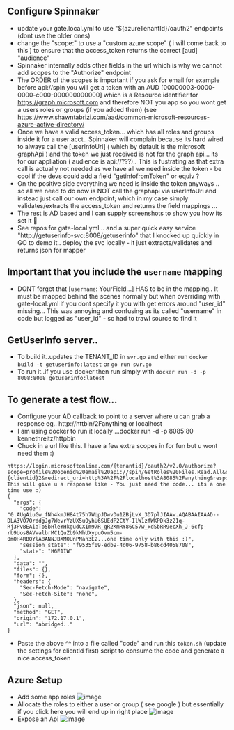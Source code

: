 ## Configure Spinnaker

+ update your gate.local.yml to use "${azureTenantId}/oauth2" endpoints (dont use the older ones)
+ change the "scope:" to use a "custom azure scope" ( i will come back to this ) to ensure that the access_token returns the correct [aud] "audience"
+ Spinnaker internally adds other fields in the url which is why we cannot add scopes to the "Authorize" endpoint
+ The ORDER of the scopes is important if you ask for email for example before api://spin you will get a token with an AUD [00000003-0000-0000-c000-000000000000] which is a Resource identifier for https://graph.microsoft.com and therefore NOT you app so you wont get a users roles or groups (if you added them) (see https://www.shawntabrizi.com/aad/common-microsoft-resources-azure-active-directory/
+ Once we have a valid access_token... which has all roles and groups inside it for a user acct.. Spinnaker will complain because its hard wired to always call the [userInfoUri] ( which by default is the microsoft graphApi ) and the token we just received  is not for the graph api... its for our appliation ( audience is api://???).. This is fustrating as that extra call is actually not needed as we have all we need inside the token - be cool if the devs could add a field "getinfofromToken" or equiv ?
+ On the positive side everything we need is inside the token anyways .. so all we need to do now is NOT call the graphapi via userInfoUri and instead just call our own endpoint; which in my case simply validates/extracts the access_token and returns the field mappings ...
+ The rest is AD based and I can supply screenshots to show you how its set it :slightly_smiling_face:
+ See repos for gate-local.yml .. and a super quick easy service "http://getuserinfo-svc:8008/getuserinfo" that I knocked up quickly in GO to demo it..  deploy the svc locally - it just extracts/validates and returns json for mapper

## Important that you include the `username` mapping
* DONT forget that [`username`: YourField...] HAS to be in the mapping.. It must be mapped behind the scenes normally but when overriding with gate-local.yml if you dont specify it you with get errors around "user_id" missing... This was annoying and confusing as its called "username" in code but logged as "user_id" - so had to trawl source to find it 

## GetUserInfo server.. 
+ To build it..updates the TENANT_ID in `svr.go` and either run `docker build -t getuserinfo:latest` or `go run svr.go` 
+ To run it..if you use docker then run simply with `docker run -d -p 8008:8008 getuserinfo:latest` 


## To generate a test flow...

+ Configure your AD callback to point to a server where u can grab a response eg.. http://httbin/2Fanything or localhost
+ I am using docker to run it locally ...docker run -d -p 8085:80 kennethreitz/httpbin
+ Chuck in a url like this. I have a few extra scopes in for fun but u wont need them :)

```
https://login.microsoftonline.com/{tenantid}/oauth2/v2.0/authorize?scope=profile%20openid%20email%20api://spin/GetRoles%20Files.Read.All&client_id={clientid}2&redirect_uri=http%3A%2F%2Flocalhost%3A8085%2Fanything&response_type=code&state=blob
This will give u a response like - You just need the code... its a one time use :)
{
  "args": {
    "code": "0.AUgAiuGw_fNh4kmJH84t75h7WUpJDwvDu1ZBjLvX_3D7plJIAAw.AQABAAIAAAD--DLA3VO7QrddgJg7WevrYzUX5uOyhU6SUEdP2CtY-IlW1zfWKPDk3z21q-Rj3PvBEAiaTo5bHleYHkgudCXIm97R_gR2KmRY86C57w_xdSbRR9ecXh_J-6cfp-rb9Uos8AVwalbrMC1QuZb9kMhUXypuOvm5cm-0mOH4RBQYlA8ANNJBXMOUnPNan3E2...one time only with this :)", 
    "session_state": "f9535f09-edb9-4d06-9758-b86cd4058708", 
    "state": "H6E1IW"
  }, 
  "data": "", 
  "files": {}, 
  "form": {}, 
  "headers": {
    "Sec-Fetch-Mode": "navigate", 
    "Sec-Fetch-Site": "none", 
  }, 
  "json": null, 
  "method": "GET", 
  "origin": "172.17.0.1", 
  "url": "abridged.."
}
```

+ Paste the above ^^ into a file called "code" and run this `token.sh` (update the settings for clientId first) script to consume the code and generate a nice access_token


## Azure Setup

+ Add some app roles 
![image](https://user-images.githubusercontent.com/2591162/121576231-15e49c00-ca20-11eb-9671-dff9714c4ca4.png)
+ Allocate the roles to either a user or group ( see google ) but essentially if you click here you will end up in right place
![image](https://user-images.githubusercontent.com/2591162/121576672-825f9b00-ca20-11eb-9dcb-cc5fa9d5cf06.png)
+ Expose an Api
![image](https://user-images.githubusercontent.com/2591162/121576767-a1f6c380-ca20-11eb-8ce7-b91763ed9e96.png)




